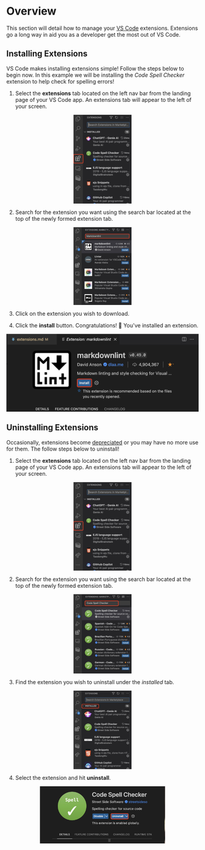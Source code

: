 # Overview

This section will detail how to manage your [VS Code](https://code.visualstudio.com/learn) extensions. Extensions go a long way in aid you as a developer get the most out of VS Code.

## Installing Extensions

VS Code makes installing extensions simple! Follow the steps below to begin now. In this example we will be installing the _Code Spell Checker_ extension to help check for spelling errors!

1. Select the **extensions** tab located on the left nav bar from the landing page of your VS Code app. An extensions tab will appear to the left of your screen.
<img src="../images/extension1.jpg" alt="VS Code side bar" style="display: block;margin-left: auto;margin-right: auto;width:30%;max-width:600px">

2. Search for the extension you want using the search bar located at the top of the newly formed extension tab.
<img src="../images/extension3.jpg" alt="VS Code side bar" style="display: block;margin-left: auto;margin-right: auto;width:30%;max-width:600px">

3. Click on the extension you wish to download.

4. Click the **install** button. Congratulations! 🎉 You've installed an extension.
<img src="../images/extension2.jpg" alt="VS Code side bar" style="display: block;margin-left: auto;margin-right: auto;height:20%;max-height:250px">

## Uninstalling Extensions

Occasionally, extensions become [depreciated](https://code.visualstudio.com/updates/v1_76) or you may have no more use for them. The follow steps below to uninstall!

1. Select the **extensions** tab located on the left nav bar from the landing page of your VS Code app. An extensions tab will appear to the left of your screen.
<img src="../images/extension1.jpg" alt="VS Code side bar" style="display: block;margin-left: auto;margin-right: auto;width:30%;max-width:600px">

2. Search for the extension you want using the search bar located at the top of the newly formed extension tab.
<img src="../images/extension4.jpg" alt="VS Code side bar" style="display: block;margin-left: auto;margin-right: auto;width:30%;max-width:600px">

3. Find the extension you wish to uninstall under the _installed_ tab.
<img src="../images/extension5.jpg" alt="VS Code side bar" style="display: block;margin-left: auto;margin-right: auto;width:30%;max-width:600px">

4. Select the extension and hit **uninstall**. 
<img src="../images/extension6.jpg" alt="VS Code side bar" style="display: block;margin-left: auto;margin-right: auto;height:20%;max-height:150px">